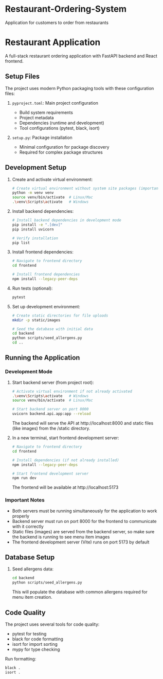 # Restaurant-Ordering-System
Application for customers to order from restaurants

# Restaurant Application

A full-stack restaurant ordering application with FastAPI backend and React frontend.

## Setup Files

The project uses modern Python packaging tools with these configuration files:

1. `pyproject.toml`: Main project configuration
   - Build system requirements
   - Project metadata
   - Dependencies (runtime and development)
   - Tool configurations (pytest, black, isort)

2. `setup.py`: Package installation
   - Minimal configuration for package discovery
   - Required for complex package structures

## Development Setup

1. Create and activate virtual environment:
   ```bash
   # Create virtual environment without system site packages (important!)
   python -m venv venv
   source venv/bin/activate  # Linux/Mac
   .\venv\Scripts\activate   # Windows
   ```

2. Install backend dependencies:
   ```bash
   # Install backend dependencies in development mode
   pip install -e ".[dev]"
   pip install uvicorn

   # Verify installation
   pip list
   ```

3. Install frontend dependencies:
   ```bash
   # Navigate to frontend directory
   cd frontend

   # Install frontend dependencies
   npm install --legacy-peer-deps
   ```

4. Run tests (optional):
   ```bash
   pytest
   ```

5. Set up development environment:
   ```bash
   # Create static directories for file uploads
   mkdir -p static/images

   # Seed the database with initial data
   cd backend
   python scripts/seed_allergens.py
   cd ..
   ```

## Running the Application

### Development Mode

1. Start backend server (from project root):
   ```bash
   # Activate virtual environment if not already activated
   .\venv\Scripts\activate   # Windows
   source venv/bin/activate  # Linux/Mac

   # Start backend server on port 8000
   uvicorn backend.api.app:app --reload
   ```
   The backend will serve the API at http://localhost:8000 and static files (like images) from the /static directory.

2. In a new terminal, start frontend development server:
   ```bash
   # Navigate to frontend directory
   cd frontend

   # Install dependencies (if not already installed)
   npm install --legacy-peer-deps

   # Start frontend development server
   npm run dev
   ```
   The frontend will be available at http://localhost:5173

### Important Notes
- Both servers must be running simultaneously for the application to work properly
- Backend server must run on port 8000 for the frontend to communicate with it correctly
- Static files (images) are served from the backend server, so make sure the backend is running to see menu item images
- The frontend development server (Vite) runs on port 5173 by default

## Database Setup

1. Seed allergens data:
   ```bash
   cd backend
   python scripts/seed_allergens.py
   ```
   This will populate the database with common allergens required for menu item creation.

## Code Quality

The project uses several tools for code quality:
- pytest for testing
- black for code formatting
- isort for import sorting
- mypy for type checking

Run formatting:
```bash
black .
isort .
``` 
